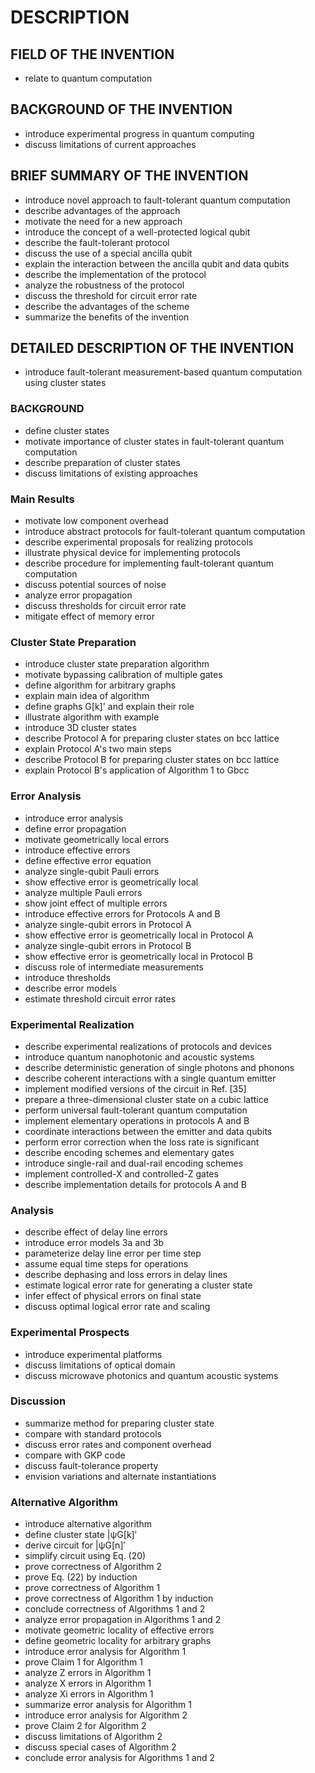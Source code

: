 # DESCRIPTION

## FIELD OF THE INVENTION

- relate to quantum computation

## BACKGROUND OF THE INVENTION

- introduce experimental progress in quantum computing
- discuss limitations of current approaches

## BRIEF SUMMARY OF THE INVENTION

- introduce novel approach to fault-tolerant quantum computation
- describe advantages of the approach
- motivate the need for a new approach
- introduce the concept of a well-protected logical qubit
- describe the fault-tolerant protocol
- discuss the use of a special ancilla qubit
- explain the interaction between the ancilla qubit and data qubits
- describe the implementation of the protocol
- analyze the robustness of the protocol
- discuss the threshold for circuit error rate
- describe the advantages of the scheme
- summarize the benefits of the invention

## DETAILED DESCRIPTION OF THE INVENTION

- introduce fault-tolerant measurement-based quantum computation using cluster states

### BACKGROUND

- define cluster states
- motivate importance of cluster states in fault-tolerant quantum computation
- describe preparation of cluster states
- discuss limitations of existing approaches

### Main Results

- motivate low component overhead
- introduce abstract protocols for fault-tolerant quantum computation
- describe experimental proposals for realizing protocols
- illustrate physical device for implementing protocols
- describe procedure for implementing fault-tolerant quantum computation
- discuss potential sources of noise
- analyze error propagation
- discuss thresholds for circuit error rate
- mitigate effect of memory error

### Cluster State Preparation

- introduce cluster state preparation algorithm
- motivate bypassing calibration of multiple gates
- define algorithm for arbitrary graphs
- explain main idea of algorithm
- define graphs G[k]' and explain their role
- illustrate algorithm with example
- introduce 3D cluster states
- describe Protocol A for preparing cluster states on bcc lattice
- explain Protocol A's two main steps
- describe Protocol B for preparing cluster states on bcc lattice
- explain Protocol B's application of Algorithm 1 to Gbcc

### Error Analysis

- introduce error analysis
- define error propagation
- motivate geometrically local errors
- introduce effective errors
- define effective error equation
- analyze single-qubit Pauli errors
- show effective error is geometrically local
- analyze multiple Pauli errors
- show joint effect of multiple errors
- introduce effective errors for Protocols A and B
- analyze single-qubit errors in Protocol A
- show effective error is geometrically local in Protocol A
- analyze single-qubit errors in Protocol B
- show effective error is geometrically local in Protocol B
- discuss role of intermediate measurements
- introduce thresholds
- describe error models
- estimate threshold circuit error rates

### Experimental Realization

- describe experimental realizations of protocols and devices
- introduce quantum nanophotonic and acoustic systems
- describe deterministic generation of single photons and phonons
- describe coherent interactions with a single quantum emitter
- implement modified versions of the circuit in Ref. [35]
- prepare a three-dimensional cluster state on a cubic lattice
- perform universal fault-tolerant quantum computation
- implement elementary operations in protocols A and B
- coordinate interactions between the emitter and data qubits
- perform error correction when the loss rate is significant
- describe encoding schemes and elementary gates
- introduce single-rail and dual-rail encoding schemes
- implement controlled-X and controlled-Z gates
- describe implementation details for protocols A and B

### Analysis

- describe effect of delay line errors
- introduce error models 3a and 3b
- parameterize delay line error per time step
- assume equal time steps for operations
- describe dephasing and loss errors in delay lines
- estimate logical error rate for generating a cluster state
- infer effect of physical errors on final state
- discuss optimal logical error rate and scaling

### Experimental Prospects

- introduce experimental platforms
- discuss limitations of optical domain
- discuss microwave photonics and quantum acoustic systems

### Discussion

- summarize method for preparing cluster state
- compare with standard protocols
- discuss error rates and component overhead
- compare with GKP code
- discuss fault-tolerance property
- envision variations and alternate instantiations

### Alternative Algorithm

- introduce alternative algorithm
- define cluster state |ψG[k]′
- derive circuit for |ψG[n]′
- simplify circuit using Eq. (20)
- prove correctness of Algorithm 2
- prove Eq. (22) by induction
- prove correctness of Algorithm 1
- prove correctness of Algorithm 1 by induction
- conclude correctness of Algorithms 1 and 2
- analyze error propagation in Algorithms 1 and 2
- motivate geometric locality of effective errors
- define geometric locality for arbitrary graphs
- introduce error analysis for Algorithm 1
- prove Claim 1 for Algorithm 1
- analyze Z errors in Algorithm 1
- analyze X errors in Algorithm 1
- analyze Xi errors in Algorithm 1
- summarize error analysis for Algorithm 1
- introduce error analysis for Algorithm 2
- prove Claim 2 for Algorithm 2
- discuss limitations of Algorithm 2
- discuss special cases of Algorithm 2
- conclude error analysis for Algorithms 1 and 2

